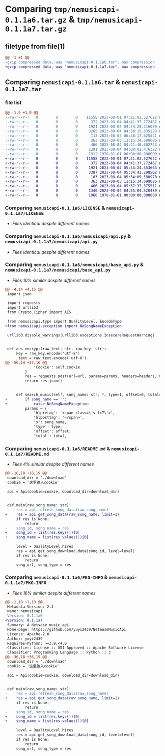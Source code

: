 # Comparing `tmp/nemusicapi-0.1.1a6.tar.gz` & `tmp/nemusicapi-0.1.1a7.tar.gz`

## filetype from file(1)

```diff
@@ -1 +1 @@
-gzip compressed data, was "nemusicapi-0.1.1a6.tar", max compression
+gzip compressed data, was "nemusicapi-0.1.1a7.tar", max compression
```

## Comparing `nemusicapi-0.1.1a6.tar` & `nemusicapi-0.1.1a7.tar`

### file list

```diff
@@ -1,9 +1,9 @@
--rw-r--r--   0        0        0    11558 2023-08-01 07:21:02.527622 nemusicapi-0.1.1a6/LICENSE
--rw-r--r--   0        0        0      372 2023-08-04 04:41:37.772467 nemusicapi-0.1.1a6/nemusicapi/__init__.py
--rw-r--r--   0        0        0     1921 2023-08-04 04:44:28.216009 nemusicapi-0.1.1a6/nemusicapi/api.py
--rw-r--r--   0        0        0     3265 2023-08-04 04:38:15.035228 nemusicapi-0.1.1a6/nemusicapi/base_api.py
--rw-r--r--   0        0        0      113 2023-08-03 06:48:17.625541 nemusicapi-0.1.1a6/nemusicapi/exception.py
--rw-r--r--   0        0        0      363 2023-08-03 11:15:34.699086 nemusicapi-0.1.1a6/nemusicapi/type.py
--rw-r--r--   0        0        0      466 2023-08-04 04:41:46.602723 nemusicapi-0.1.1a6/pyproject.toml
--rw-r--r--   0        0        0     1291 2023-08-04 04:08:02.476322 nemusicapi-0.1.1a6/README.md
--rw-r--r--   0        0        0     1912 1970-01-01 00:00:00.000000 nemusicapi-0.1.1a6/PKG-INFO
+-rw-r--r--   0        0        0    11558 2023-08-01 07:21:02.527622 nemusicapi-0.1.1a7/LICENSE
+-rw-r--r--   0        0        0      372 2023-08-04 04:41:37.772467 nemusicapi-0.1.1a7/nemusicapi/__init__.py
+-rw-r--r--   0        0        0     1921 2023-08-04 05:33:24.653663 nemusicapi-0.1.1a7/nemusicapi/api.py
+-rw-r--r--   0        0        0     3387 2023-08-04 05:34:42.298502 nemusicapi-0.1.1a7/nemusicapi/base_api.py
+-rw-r--r--   0        0        0      103 2023-08-04 05:34:09.580970 nemusicapi-0.1.1a7/nemusicapi/exception.py
+-rw-r--r--   0        0        0      363 2023-08-03 11:15:34.699086 nemusicapi-0.1.1a7/nemusicapi/type.py
+-rw-r--r--   0        0        0      466 2023-08-04 05:37:37.375511 nemusicapi-0.1.1a7/pyproject.toml
+-rw-r--r--   0        0        0     1340 2023-08-04 04:55:04.520489 nemusicapi-0.1.1a7/README.md
+-rw-r--r--   0        0        0     1960 1970-01-01 00:00:00.000000 nemusicapi-0.1.1a7/PKG-INFO
```

### Comparing `nemusicapi-0.1.1a6/LICENSE` & `nemusicapi-0.1.1a7/LICENSE`

 * *Files identical despite different names*

### Comparing `nemusicapi-0.1.1a6/nemusicapi/api.py` & `nemusicapi-0.1.1a7/nemusicapi/api.py`

 * *Files identical despite different names*

### Comparing `nemusicapi-0.1.1a6/nemusicapi/base_api.py` & `nemusicapi-0.1.1a7/nemusicapi/base_api.py`

 * *Files 10% similar despite different names*

```diff
@@ -4,14 +4,15 @@
 import json
 
 import requests
 import urllib3
 from Crypto.Cipher import AES
 
 from nemusicapi.type import QualityLevel, EncodeType
+from nemusicapi.exception import NoSongNameException
 
 urllib3.disable_warnings(urllib3.exceptions.InsecureRequestWarning)
 
 
 def aes_encrypt(raw_text: str, raw_key: str):
     key = raw_key.encode('utf-8')
     _text = raw_text.encode('utf-8')
@@ -56,14 +57,16 @@
             'Cookie': self.cookie
         }
         res = requests.post(url=url, params=params, headers=headers, verify=False)
         return res.json()
 
 
     def search_music(self, song_name: str, *, type=1, offset=0, total='true', limit=20):
+        if song_name == '':
+            raise NoSongNameException
         params = {
             'hlpretag': '<span class=\'s-fc7\'>',
             'hlposttag': '</span>',
             's': song_name,
             'type': type,
             'offset': offset,
             'total': total,
```

### Comparing `nemusicapi-0.1.1a6/README.md` & `nemusicapi-0.1.1a7/README.md`

 * *Files 4% similar despite different names*

```diff
@@ -18,18 +18,19 @@
 download_dir = './download'
 cookie = '这里输入cookie'
 
 api = Api(cookie=cookie, download_dir=download_dir)
 
 
 def main(raw_song_name: str):
-    res = api.refresh_song_data(raw_song_name)
+    res = api.get_song_data(raw_song_name, limit=1)
     if res is None:
         return
-    song_id, song_name = res
+    song_id = list(res.keys())[0]
+    song_name = list(res.values())[0]
     
     level = QualityLevel.hires
     res = api.get_song_download_data(song_id, level=level)
     if res is None:
         return
     song_url, song_type = res
```

### Comparing `nemusicapi-0.1.1a6/PKG-INFO` & `nemusicapi-0.1.1a7/PKG-INFO`

 * *Files 16% similar despite different names*

```diff
@@ -1,10 +1,10 @@
 Metadata-Version: 2.1
 Name: nemusicapi
-Version: 0.1.1a6
+Version: 0.1.1a7
 Summary: A Netsase music api
 Home-page: https://github.com/yuyi2439/NeteaseMusicApi
 License: Apache-2.0
 Author: yuyi2439
 Requires-Python: >=3.9,<4.0
 Classifier: License :: OSI Approved :: Apache Software License
 Classifier: Programming Language :: Python :: 3
@@ -36,18 +36,19 @@
 download_dir = './download'
 cookie = '这里输入cookie'
 
 api = Api(cookie=cookie, download_dir=download_dir)
 
 
 def main(raw_song_name: str):
-    res = api.refresh_song_data(raw_song_name)
+    res = api.get_song_data(raw_song_name, limit=1)
     if res is None:
         return
-    song_id, song_name = res
+    song_id = list(res.keys())[0]
+    song_name = list(res.values())[0]
     
     level = QualityLevel.hires
     res = api.get_song_download_data(song_id, level=level)
     if res is None:
         return
     song_url, song_type = res
```

